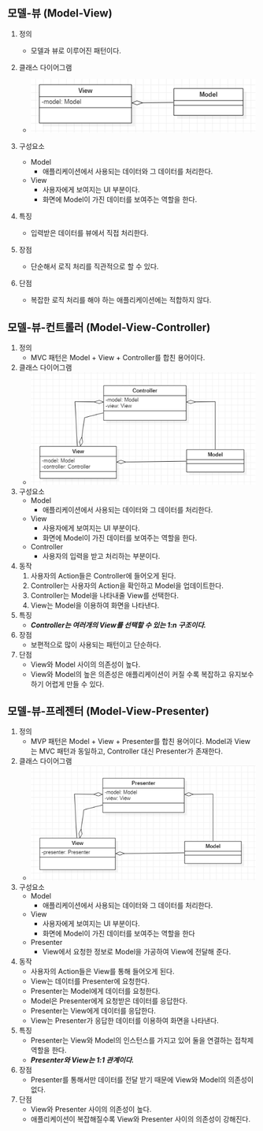 ## 모델-뷰 (Model-View)

1. 정의
   - 모델과 뷰로 이루어진 패턴이다.
2. 클래스 다이어그램
   - ![모델뷰 패턴 클래스다이어그램](./img/modelView_pattern_uml.png)
3. 구성요소
   - Model
     - 애플리케이션에서 사용되는 데이터와 그 데이터를 처리한다.
   - View
     - 사용자에게 보여지는 UI 부분이다.
     - 화면에 Model이 가진 데이터를 보여주는 역할을 한다.
4. 특징
   - 입력받은 데이터를 뷰에서 직접 처리한다.
5. 장점
   - 단순해서 로직 처리를 직관적으로 할 수 있다.
6. 단점

   - 복잡한 로직 처리를 해야 하는 애플리케이션에는 적합하지 않다.

## 모델-뷰-컨트롤러 (Model-View-Controller)

1. 정의
   - MVC 패턴은 Model + View + Controller를 합친 용어이다.
2. 클래스 다이어그램
   - ![모델 뷰 컨트롤러 패턴 클래스다이어그램](./img/modelViewController_pattern_uml.png)
3. 구성요소
   - Model
     - 애플리케이션에서 사용되는 데이터와 그 데이터를 처리한다.
   - View
     - 사용자에게 보여지는 UI 부분이다.
     - 화면에 Model이 가진 데이터를 보여주는 역할을 한다.
   - Controller
     - 사용자의 입력을 받고 처리하는 부분이다.
4. 동작
   1. 사용자의 Action들은 Controller에 들어오게 된다.
   2. Controller는 사용자의 Action을 확인하고 Model을 업데이트한다.
   3. Controller는 Model을 나타내줄 View를 선택한다.
   4. View는 Model을 이용하여 화면을 나타낸다.
5. 특징
   - **_Controller는 여러개의 View를 선택할 수 있는 1:n 구조이다._**
6. 장점
   - 보편적으로 많이 사용되는 패턴이고 단순하다.
7. 단점
   - View와 Model 사이의 의존성이 높다.
   - View와 Model의 높은 의존성은 애플리케이션이 커질 수록 복잡하고 유지보수하기 어렵게 만들 수 있다.

## 모델-뷰-프레젠터 (Model-View-Presenter)

1. 정의
   - MVP 패턴은 Model + View + Presenter를 합친 용어이다. Model과 View는 MVC 패턴과 동일하고, Controller 대신 Presenter가 존재한다.
2. 클래스 다이어그램
   - ![모델 뷰 프레젠터 패턴 클래스다이어그램](./img/modelViewPresenter_pattern_uml.png)
3. 구성요소
   - Model
     - 애플리케이션에서 사용되는 데이터와 그 데이터를 처리한다.
   - View
     - 사용자에게 보여지는 UI 부분이다.
     - 화면에 Model이 가진 데이터를 보여주는 역할을 한다
   - Presenter
     - View에서 요청한 정보로 Model을 가공하여 View에 전달해 준다.
4. 동작
   - 사용자의 Action들은 View를 통해 들어오게 된다.
   - View는 데이터를 Presenter에 요청한다.
   - Presenter는 Model에게 데이터를 요청한다.
   - Model은 Presenter에게 요청받은 데이터를 응답한다.
   - Presenter는 View에게 데이터를 응답한다.
   - View는 Presenter가 응답한 데이터를 이용하여 화면을 나타낸다.
5. 특징
   - Presenter는 View와 Model의 인스턴스를 가지고 있어 둘을 연결하는 접착제 역할을 한다.
   - **_Presenter와 View는 1:1 관계이다._**
6. 장점
   - Presenter를 통해서만 데이터를 전달 받기 때문에 View와 Model의 의존성이 없다.
7. 단점
   - View와 Presenter 사이의 의존성이 높다.
   - 애플리케이션이 복잡해질수록 View와 Presenter 사이의 의존성이 강해진다.
